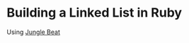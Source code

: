 # Building a Linked List in Ruby

Using [Jungle Beat](https://github.com/turingschool/curriculum/blob/b2d5c10aeff24020e2446c5e82a7d1fef8bb6782/source/projects/jungle_beat.markdown#L4)

